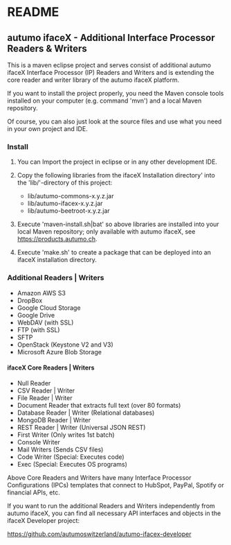 # README

## autumo ifaceX - Additional Interface Processor Readers & Writers

This is a maven eclipse project and serves consist of additional autumo ifaceX 
Interface Processor (IP) Readers and Writers and is extending the core reader
and writer library of the autumo ifaceX platform.

If you want to install the project properly, you need the Maven console
tools installed on your computer (e.g. command 'mvn') and a local Maven
repository.

Of course, you can also just look at the source files and use what you need
in your own project and IDE.

### Install

1.	You can Import the project in eclipse or in any other development IDE.

2.	Copy the following libraries from the ifaceX Installation directory'
	into the 'lib/'-directory of this project:
	
	- lib/autumo-commons-x.y.z.jar
	- lib/autumo-ifacex-x.y.z.jar
	- lib/autumo-beetroot-x.y.z.jar
	
3.	Execute 'maven-install.sh|bat' so above libraries are installed into 
	your local Maven repository; only available with autumo ifaceX, see
	https://products.autumo.ch.
	
4.	Execute 'make.sh' to create a package that can be deployed into an
	ifaceX installation directory. 

### Additional Readers | Writers

- Amazon AWS S3
- DropBox
- Google Cloud Storage
- Google Drive
- WebDAV (with SSL)
- FTP (with SSL)
- SFTP
- OpenStack (Keystone V2 and V3)
- Microsoft Azure Blob Storage

#### ifaceX Core Readers | Writers

 - Null Reader
 - CSV Reader | Writer
 - File Reader | Writer
 - Document Reader that extracts full text (over 80 formats)
 - Database Reader | Writer (Relational databases)
 - MongoDB Reader | Writer
 - REST Reader | Writer (Universal JSON REST)
 - First Writer (Only writes 1st batch)
 - Console Writer
 - Mail Writers (Sends CSV files)
 - Code Writer (Special: Executes code)
 - Exec (Special: Executes OS programs)
 
Above Core Readers and Writers have many Interface Processor Configurations (IPCs)
templates that connect to HubSpot, PayPal, Spotify or financial APIs, etc.

If you want to run the additional Readers and Writers independently from autumo ifaceX,
you can find all necessary API interfaces and objects in the ifaceX Developer project:

https://github.com/autumoswitzerland/autumo-ifacex-developer

